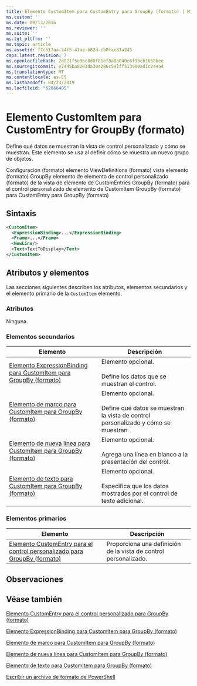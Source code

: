 ```yaml
---
title: Elemento CustomItem para CustomEntry para GroupBy (formato) | Microsoft Docs
ms.custom: ''
ms.date: 09/13/2016
ms.reviewer: ''
ms.suite: ''
ms.tgt_pltfrm: ''
ms.topic: article
ms.assetid: f7c517aa-24f5-41ae-b82d-cb0fac81a245
caps.latest.revision: 7
ms.openlocfilehash: 2d821f5e3bc8d0f81ef8a8a040c6f9bcb1658bee
ms.sourcegitcommit: e7445ba8203da304286c591ff513900ad1c244a4
ms.translationtype: MT
ms.contentlocale: es-ES
ms.lasthandoff: 04/23/2019
ms.locfileid: "62066405"
---
```

# <a name="customitem-element-for-customentry-for-groupby-format"></a>Elemento CustomItem para CustomEntry for GroupBy (formato)

Define qué datos se muestran la vista de control personalizado y cómo se muestran. Este elemento se usa al definir cómo se muestra un nuevo grupo de objetos.

Configuración (formato) elemento ViewDefinitions (formato) vista elemento (formato) GroupBy elemento de elemento de control personalizado (formato) de la vista de elemento de CustomEntries GroupBy (formato) para el control personalizado de elemento de CustomItem GroupBy (formato) para CustomEntry para GroupBy (formato)

## <a name="syntax"></a>Sintaxis

```xml
<CustomItem>
  <ExpressionBinding>...</ExpressionBinding>
  <Frame>...</Frame>
  <NewLine/>
  <Text>TextToDisplay</Text>
</CustomItem>
```

## <a name="attributes-and-elements"></a>Atributos y elementos

Las secciones siguientes describen los atributos, elementos secundarios y el elemento primario de la `CustomItem` elemento.

### <a name="attributes"></a>Atributos

Ninguna.

### <a name="child-elements"></a>Elementos secundarios

|Elemento|Descripción|
|-------------|-----------------|
|[Elemento ExpressionBinding para CustomItem para GroupBy (formato)](./expressionbinding-element-for-customitem-for-groupby-format.md)|Elemento opcional.<br /><br /> Define los datos que se muestran el control.|
|[Elemento de marco para CustomItem para GroupBy (formato)](./frame-element-for-customitem-for-groupby-format.md)|Elemento opcional.<br /><br /> Define qué datos se muestran la vista de control personalizado y cómo se muestran.|
|[Elemento de nueva línea para CustomItem para GroupBy (formato)](./newline-element-for-customitem-for-groupby-format.md)|Elemento opcional.<br /><br /> Agrega una línea en blanco a la presentación del control.|
|[Elemento de texto para CustomItem para GroupBy (formato)](./text-element-for-customitem-for-groupby-format.md)|Elemento opcional.<br /><br /> Especifica que los datos mostrados por el control de texto adicional.|

### <a name="parent-elements"></a>Elementos primarios

|Elemento|Descripción|
|-------------|-----------------|
|[Elemento CustomEntry para el control personalizado para GroupBy (formato)](./customentry-element-for-customcontrol-for-groupby-format.md)|Proporciona una definición de la vista de control personalizado.|

## <a name="remarks"></a>Observaciones

## <a name="see-also"></a>Véase también

[Elemento CustomEntry para el control personalizado para GroupBy (formato)](./customentry-element-for-customcontrol-for-groupby-format.md)

[Elemento ExpressionBinding para CustomItem para GroupBy (formato)](./expressionbinding-element-for-customitem-for-groupby-format.md)

[Elemento de marco para CustomItem para GroupBy (formato)](./frame-element-for-customitem-for-groupby-format.md)

[Elemento de nueva línea para CustomItem para GroupBy (formato)](./newline-element-for-customitem-for-groupby-format.md)

[Elemento de texto para CustomItem para GroupBy (formato)](./text-element-for-customitem-for-groupby-format.md)

[Escribir un archivo de formato de PowerShell](./writing-a-powershell-formatting-file.md)
